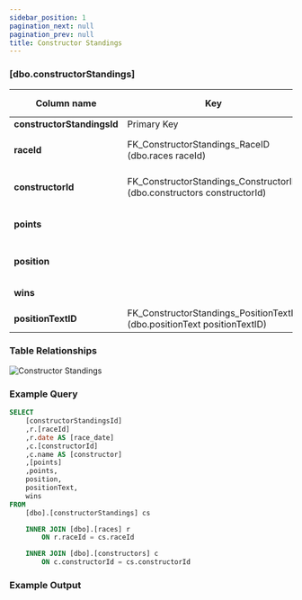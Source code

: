 ```yaml
---
sidebar_position: 1
pagination_next: null
pagination_prev: null
title: Constructor Standings
---
```


### [dbo.constructorStandings]
| Column name | Key | Data type | Allow NULLs | Default | Description |
| ------- | ------- | ------- | ------- | ------- | ------- |
| **constructorStandingsId** |  Primary Key | INT | ☐ |  |  | 
| **raceId** | FK_ConstructorStandings_RaceID (dbo.races raceId) | INT | ☐ | 0 | Foreign key link to races table | 
| **constructorId** | FK_ConstructorStandings_ConstructorID (dbo.constructors constructorId) | INT | ☐ | 0 | Foreign key link to constructors | 
| **points** |  | FLOAT | ☐ | 0 | Constructor points for season | 
| **position** |  | INT | ☑ |  | Constructor standings position | 
| **wins** |  | INT | ☐ | 0 | Season win count | 
| **positionTextID** | FK_ConstructorStandings_PositionTextID (dbo.positionText positionTextID) | INT | ☑ |  |  | 

### Table Relationships

![Constructor Standings](/img/table-relationships/constructorStandings.png)

### Example Query

```sql
SELECT 
	[constructorStandingsId]
	,r.[raceId]
	,r.date AS [race_date]
	,c.[constructorId]
	,c.name AS [constructor]
	,[points]
	,points, 
	position, 
	positionText, 
	wins
FROM 
	[dbo].[constructorStandings] cs

	INNER JOIN [dbo].[races] r 
		ON r.raceId = cs.raceId

	INNER JOIN [dbo].[constructors] c 
		ON c.constructorId = cs.constructorId
```

### Example Output